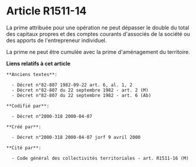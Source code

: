 # Article R1511-14

La prime attribuée pour une opération ne peut dépasser le double du total des capitaux propres et des comptes courants
d'associés de la société ou des apports de l'entrepreneur individuel.

La prime ne peut être cumulée avec la prime d'aménagement du territoire.

**Liens relatifs à cet article**

	**Anciens textes**:

	  - Décret n°82-807 1982-09-22 art. 6, al. 1, 2
	  - Décret n°82-807 du 22 septembre 1982 - art. 2 (M)
	  - Décret n°82-807 du 22 septembre 1982 - art. 6 (Ab)

	**Codifié par**:

	  - Décret n°2000-318 2000-04-07

	**Créé par**:

	  - Décret n°2000-318 2000-04-07 jorf 9 avril 2000

	**Cité par**:

	  - Code général des collectivités territoriales - art. R1511-16 (M)
